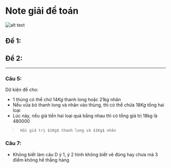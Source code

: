 # Note giải đề toán 
![alt text](tux.avif)
## Đề 1:
## Đề 2:
---
### Câu 5:
Dữ kiện đề cho:

- 1 thùng có thể chứ $14Kg$ thanh long hoặc $21kg$ nhãn
- Nếu vừa bỏ thanh long và nhãn vào thùng, thì có thể chứa $18Kg$ tổng hai loại
- Lúc này, nếu giá tiền hai loại quả bằng nhau thì có tổng giá trị 18kg là 480000

>      Hỏi giá trị $1Kg$ thanh long và $1Kg$ nhãn


### Câu 7:

- Không biết làm câu D ý 1, ý 2 hình không biết vẽ đúng hay chưa mà 3 điểm không hề thẳng hàng